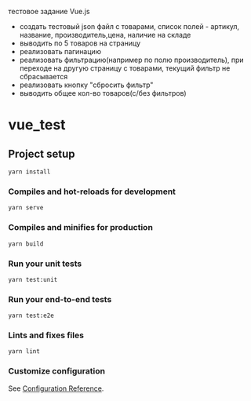тестовое задание Vue.js

- создать тестовый json файл с товарами, список полей - артикул, название,
  производитель,цена, наличие на складе
- выводить по 5 товаров на страницу
- реализовать пагинацию
- реализовать фильтрацию(например по полю производитель), при переходе на другую
  страницу с товарами, текущий фильтр не сбрасывается
- реализовать кнопку "сбросить фильтр"
- выводить общее кол-во товаров(с/без фильтров)

# vue_test

## Project setup
```
yarn install
```

### Compiles and hot-reloads for development
```
yarn serve
```

### Compiles and minifies for production
```
yarn build
```

### Run your unit tests
```
yarn test:unit
```

### Run your end-to-end tests
```
yarn test:e2e
```

### Lints and fixes files
```
yarn lint
```

### Customize configuration
See [Configuration Reference](https://cli.vuejs.org/config/).
